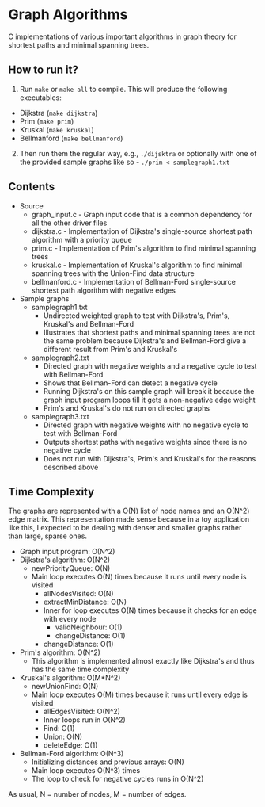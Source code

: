 # Graph Algorithms
C implementations of various important algorithms in graph theory for shortest paths and minimal spanning trees. 

## How to run it? 
1. Run `make` or `make all` to compile. This will produce the following executables:
  * Dijkstra (`make dijkstra`)
  * Prim (`make prim`)
  * Kruskal (`make kruskal`)
  * Bellmanford (`make bellmanford`)

2. Then run them the regular way, e.g., `./dijsktra` or optionally with one of the provided sample graphs like so - `./prim < samplegraph1.txt`

## Contents
* Source
  * graph_input.c - Graph input code that is a common dependency for all the other driver files
  * dijkstra.c - Implementation of Dijkstra's single-source shortest path algorithm with a priority queue
  * prim.c - Implementation of Prim's algorithm to find minimal spanning trees
  * kruskal.c - Implementation of Kruskal's algorithm to find minimal spanning trees with the Union-Find data structure
  * bellmanford.c - Implementation of Bellman-Ford single-source shortest path algorithm with negative edges
* Sample graphs
  * samplegraph1.txt
    * Undirected weighted graph to test with Dijkstra's, Prim's, Kruskal's and Bellman-Ford
    * Illustrates that shortest paths and minimal spanning trees are not the same problem because Dijkstra's and Bellman-Ford give a different result from Prim's and Kruskal's
  * samplegraph2.txt
    * Directed graph with negative weights and a negative cycle to test with Bellman-Ford
    * Shows that Bellman-Ford can detect a negative cycle
    * Running Dijkstra's on this sample graph will break it because the graph input program loops till it gets a non-negative edge weight
    * Prim's and Kruskal's do not run on directed graphs
  * samplegraph3.txt
    * Directed graph with negative weights with no negative cycle to test with Bellman-Ford
    * Outputs shortest paths with negative weights since there is no negative cycle
    * Does not run with Dijkstra's, Prim's and Kruskal's for the reasons described above

## Time Complexity
The graphs are represented with a O(N) list of node names and an O(N^2) edge matrix. This representation made sense because in a toy application like this, I expected to be dealing with denser and smaller graphs rather than large, sparse ones.

* Graph input program: O(N^2)
* Dijkstra's algorithm: O(N^2)
  * newPriorityQueue: O(N)
  * Main loop executes O(N) times because it runs until every node is visited
    * allNodesVisited: O(N)
    * extractMinDistance: O(N)
    * Inner for loop executes O(N) times because it checks for an edge with every node
      * validNeighbour: O(1)
      * changeDistance: O(1)
    * changeDistance: O(1)
* Prim's algorithm: O(N^2)
  * This algorithm is implemented almost exactly like Dijkstra's and thus has the same time complexity
* Kruskal's algorithm: O(M*N^2)
  * newUnionFind: O(N)
  * Main loop executes O(M) times because it runs until every edge is visited
    * allEdgesVisited: O(N^2)
    * Inner loops run in O(N^2)
    * Find: O(1)
    * Union: O(N)
    * deleteEdge: O(1)
* Bellman-Ford algorithm: O(N^3)
  * Initializing distances and previous arrays: O(N)
  * Main loop executes O(N^3) times
  * The loop to check for negative cycles runs in O(N^2)

As usual, N = number of nodes, M = number of edges.
